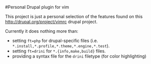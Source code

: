 #Personal Drupal plugin for vim

This project is just a personal selection of the features found on this http://drupal.org/project/vimrc drupal project.

Currently it does nothing more than:

*  setting `ft=php` for drupal-specific files (i.e. `*.install,*.profile,*.theme,*.engine,*.test`).
*  setting `ft=drini` for `*.{info,make,build}` files.
*  providing a syntax file for the `drini` filetype (for color highlighting)

